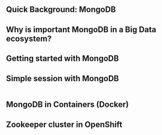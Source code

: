 ## Quick Background: MongoDB


## Why is important MongoDB in a Big Data ecosystem?


## Getting started with MongoDB


## Simple session with MongoDB

``````
``````

## MongoDB in Containers (Docker)

## Zookeeper cluster in OpenShift
